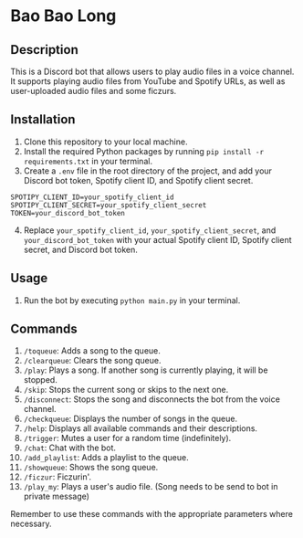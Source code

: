 
# Bao Bao Long

## Description

This is a Discord bot that allows users to play audio files in a voice channel. It supports playing audio files from YouTube and Spotify URLs, as well as user-uploaded audio files and some ficzurs.

## Installation

1. Clone this repository to your local machine.
2. Install the required Python packages by running `pip install -r requirements.txt` in your terminal.
3. Create a `.env` file in the root directory of the project, and add your Discord bot token, Spotify client ID, and Spotify client secret.

```env
SPOTIPY_CLIENT_ID=your_spotify_client_id
SPOTIPY_CLIENT_SECRET=your_spotify_client_secret
TOKEN=your_discord_bot_token
```

4. Replace `your_spotify_client_id`, `your_spotify_client_secret`, and `your_discord_bot_token` with your actual Spotify client ID, Spotify client secret, and Discord bot token.

## Usage

1. Run the bot by executing `python main.py` in your terminal.

## Commands

1. `/toqueue`: Adds a song to the queue.
2. `/clearqueue`: Clears the song queue.
3. `/play`: Plays a song. If another song is currently playing, it will be stopped.
4. `/skip`: Stops the current song or skips to the next one.
5. `/disconnect`: Stops the song and disconnects the bot from the voice channel.
6. `/checkqueue`: Displays the number of songs in the queue.
7. `/help`: Displays all available commands and their descriptions.
8. `/trigger`: Mutes a user for a random time (indefinitely).
9. `/chat`: Chat with the bot.
10. `/add_playlist`: Adds a playlist to the queue.
11. `/showqueue`: Shows the song queue.
12. `/ficzur`: Ficzurin'.
13. `/play_my`: Plays a user's audio file. (Song needs to be send to bot in private message)

Remember to use these commands with the appropriate parameters where necessary.
